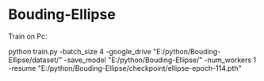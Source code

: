 # Bouding-Ellipse



Train on Pc:

python train.py -batch_size 4 -google_drive "E:/python/Bouding-Ellipse/dataset/" -save_model "E:/python/Bouding-Ellipse/" -num_workers 1 -resume "E:/python/Bouding-Ellipse/checkpoint/ellipse-epoch-114.pth"
